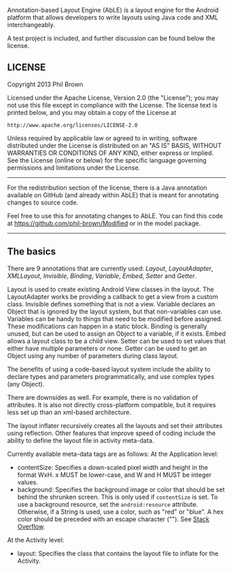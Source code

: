 Annotation-based Layout Engine (AbLE) is a layout engine for the Android platform that allows 
developers to write layouts using Java code and XML interchangeably.

A test project is included, and further discussion can be found below the license.

## LICENSE

Copyright 2013 Phil Brown

Licensed under the Apache License, Version 2.0 (the "License");
you may not use this file except in compliance with the License.
The license text is printed below, and you may obtain a copy of 
the License at

    http://www.apache.org/licenses/LICENSE-2.0

Unless required by applicable law or agreed to in writing, software
distributed under the License is distributed on an "AS IS" BASIS,
WITHOUT WARRANTIES OR CONDITIONS OF ANY KIND, either express or implied.
See the License (online or below) for the specific language governing permissions and
limitations under the License.

----------------------------------

For the redistribution section of the license, there is a Java annotation
available on GitHub (and already within AbLE) that is meant for annotating 
changes to source code.

Feel free to use this for annotating changes to AbLE. You can find this 
code at https://github.com/phil-brown/Modified or in the model package.

----------------------------------

## The basics

There are 9 annotations that are currently used: *Layout*, *LayoutAdapter*, *XMLLayout*,
*Invisible*, *Binding*, *Variable*, *Embed*, *Setter* and *Getter*.

Layout is used to create existing Android View classes in the layout. The LayoutAdapter
works be providing a callback to get a view from a custom class. Invisible defines something 
that is not a view. Variable declares an Object that is ignored by the layout system, but that
non-variables can use. Variables can be handy to things that need to be modified before assigned.
These modifications can happen in a static block. Binding is generally unused, but can be used to
assign an Object to a variable, if it exists. Embed allows a layout class to be a child view. Setter
can be used to set values that either have multiple parameters or none. Getter can be used to get an
Object using any number of parameters during class layout.

The benefits of using a code-based layout system include the ability to declare types and parameters
programmatically, and use complex types (any Object).

There are downsides as well. For example, there is no validation of attributes. It is also not
directly cross-platform compatible, but it requires less set up than an xml-based architecture.

The layout inflater recursively creates all 
the layouts and set their attributes using reflection. Other features that improve speed of coding
include the ability to define the layout file in activity meta-data.

Currently available meta-data tags are as follows:
At the Application level:
* contentSize: Specifies a down-scaled pixel width and height in the format WxH. x MUST be lower-case,
and W and H MUST be integer values.
* background: Specifies the background image or color that should be set behind the shrunken screen.
This is only used if `contentSize` is set. To use a background resource, set the
`android:resource` attribute. Otherwise, if a String is used, use a color, such as "red" or "blue".
A hex color should be preceded with an escape character ("\"). See [Stack Overflow](http://stackoverflow.com/questions/14692335/specify-hex-color-value-in-android-metadata).

At the Activity level:
* layout: Specifies the class that contains the layout file to inflate for the Activity.
